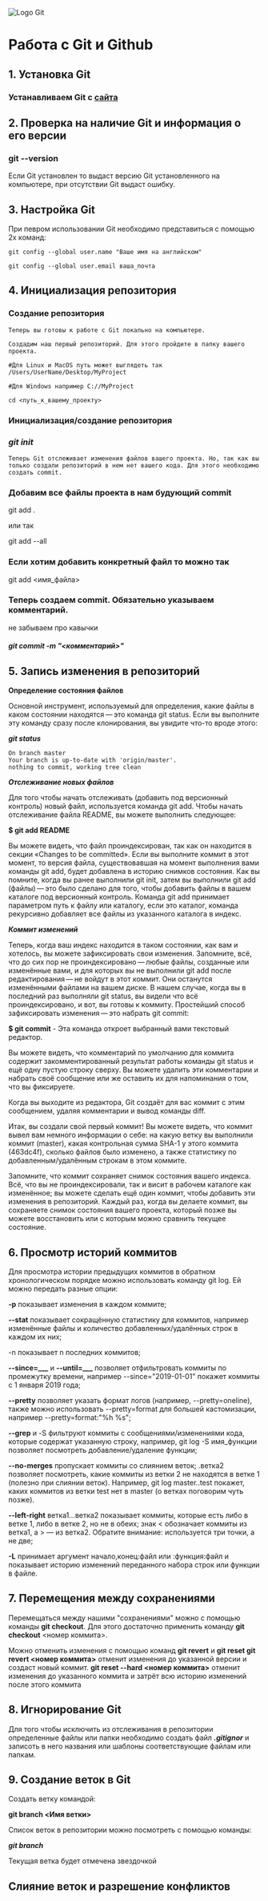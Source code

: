 ![Logo Git](Git-Logo-2Color.png)
# Работа с Git и Github

## 1. Установка Git 

### Устанавливаем Git с [сайта](https://git-scm.com/download)

## 2. Проверка на наличие Git и информация о его версии

### **git --version**
Если Git установлен то выдаст версию Git установленного на компьютере, при отсутствии Git выдаст ошибку.

## 3. Настройка Git
 При певром использовании Git необходимо представиться с помощью 2х команд:
```
git config --global user.name "Ваше имя на английском"

git config --global user.email ваша_почта
```

## 4. Инициализация репозитория

### Создание репозитория
```
Теперь вы готовы к работе с Git локально на компьютере.

Создадим наш первый репозиторий. Для этого пройдите в папку вашего проекта.

#Для Linux и MacOS путь может выглядеть так /Users/UserName/Desktop/MyProject

#Для Windows например С://MyProject

cd <путь_к_вашему_проекту>

```

### Инициализация/создание репозитория

### ***git init***
```
Теперь Git отслеживает изменения файлов вашего проекта. Но, так как вы только создали репозиторий в нем нет вашего кода. Для этого необходимо создать commit.
```
### Добавим все файлы проекта в нам будующий commit
git add .

или так

git add --all

### Если хотим добавить конкретный файл то можно так
git add <имя_файла> 

### Теперь создаем commit. Обязательно указываем комментарий.

не забываем про кавычки 
#### ***git commit -m "<комментарий>"***

## 5. Запись изменения в репозиторий
**Определение состояния файлов**

Основной инструмент, используемый для определения, какие файлы в каком состоянии находятся — это команда git status. Если вы выполните эту команду сразу после клонирования, вы увидите что-то вроде этого:

***git status***
```
On branch master
Your branch is up-to-date with 'origin/master'.
nothing to commit, working tree clean
```

***Отслеживание новых файлов***

Для того чтобы начать отслеживать (добавить под версионный контроль) новый файл, используется команда git add. Чтобы начать отслеживание файла README, вы можете выполнить следующее:

**$ git add README**

Вы можете видеть, что файл проиндексирован, так как он находится в секции «Changes to be committed». Если вы выполните коммит в этот момент, то версия файла, существовавшая на момент выполнения вами команды git add, будет добавлена в историю снимков состояния. Как вы помните, когда вы ранее выполнили git init, затем вы выполнили git add (файлы) — это было сделано для того, чтобы добавить файлы в вашем каталоге под версионный контроль. Команда git add принимает параметром путь к файлу или каталогу, если это каталог, команда рекурсивно добавляет все файлы из указанного каталога в индекс.

***Коммит изменений***

Теперь, когда ваш индекс находится в таком состоянии, как вам и хотелось, вы можете зафиксировать свои изменения. Запомните, всё, что до сих пор не проиндексировано — любые файлы, созданные или изменённые вами, и для которых вы не выполнили git add после редактирования — не войдут в этот коммит. Они останутся изменёнными файлами на вашем диске. В нашем случае, когда вы в последний раз выполняли git status, вы видели что всё проиндексировано, и вот, вы готовы к коммиту. Простейший способ зафиксировать изменения — это набрать git commit:

**$ git commit** -
Эта команда откроет выбранный вами текстовый редактор.

Вы можете видеть, что комментарий по умолчанию для коммита содержит закомментированный результат работы команды git status и ещё одну пустую строку сверху. Вы можете удалить эти комментарии и набрать своё сообщение или же оставить их для напоминания о том, что вы фиксируете.

Когда вы выходите из редактора, Git создаёт для вас коммит с этим сообщением, удаляя комментарии и вывод команды diff.

Итак, вы создали свой первый коммит! Вы можете видеть, что коммит вывел вам немного информации о себе: на какую ветку вы выполнили коммит (master), какая контрольная сумма SHA-1 у этого коммита (463dc4f), сколько файлов было изменено, а также статистику по добавленным/удалённым строкам в этом коммите.

Запомните, что коммит сохраняет снимок состояния вашего индекса. Всё, что вы не проиндексировали, так и висит в рабочем каталоге как изменённое; вы можете сделать ещё один коммит, чтобы добавить эти изменения в репозиторий. Каждый раз, когда вы делаете коммит, вы сохраняете снимок состояния вашего проекта, который позже вы можете восстановить или с которым можно сравнить текущее состояние.

## 6. Просмотр историй коммитов

Для просмотра истории предыдущих коммитов в обратном хронологическом порядке можно использовать команду git log. Ей можно передать разные опции:

**-p** показывает изменения в каждом коммите;

**--stat** показывает сокращённую статистику для коммитов, например изменённые файлы и количество добавленных/удалённых строк в каждом их них;

-n показывает n последних коммитов;

**--since=___** и **--until=___** позволяет отфильтровать коммиты по промежутку времени, например --since="2019-01-01" покажет коммиты с 1 января 2019 года;

**--pretty** позволяет указать формат логов (например, --pretty=oneline), также можно использовать --pretty=format для большей кастомизации, например --pretty=format:"%h %s";

**--grep** и -S фильтруют коммиты с сообщениями/изменениями кода, которые содержат указанную строку, например, git log -S имя_функции позволяет посмотреть добавление/удаление функции;

**--no-merges** пропускает коммиты со слиянием веток;
.ветка2 позволяет посмотреть, какие коммиты из ветки 2 не находятся в ветке 1 (полезно при слиянии веток). Например, git log master..test покажет, каких коммитов из ветки test нет в master (о ветках поговорим чуть позже).

**--left-right** ветка1...ветка2 показывает коммиты, которые есть либо в ветке 1, либо в ветке 2, но не в обеих; знак < обозначает коммиты из ветка1, а > — из ветка2. Обратите внимание: используется три точки, а не две;

**-L** принимает аргумент начало,конец:файл или :функция:файл и показывает историю изменений переданного набора строк или функции в файле.

## 7. Перемещения между сохранениями

Перемещаться между нашими "сохранениями" можно с помощью команды **git checkout**. Для этого достаточно применить команду **git checkout** <номер коммита>.

Можно отменить изменения с помощью команд **git revert** и **git reset git revert <номер коммита>** отменит изменения до указанной версии и создаст новый коммит. **git reset --hard <номер коммита>** отменит изменения до указанного коммита и затрёт всю историю изменений после этого коммита

## 8. Игнорирование Git 

Для того чтобы исключить из отслеживания в репозитории определенные файлы или папки необходимо создать файл ***.gitignor***
 и записоть в него названия или шаблоны соответствующие файлам или папкам.

 ## 9. Создание веток в Git
 Создать ветку командой:
 
**git branch <Имя ветки>**

Список веток в репозитории можно посмотреть с помощью команды:

***git branch***

Текущая ветка будет отмечена звездочкой

## Слияние веток и разрешение конфликтов

